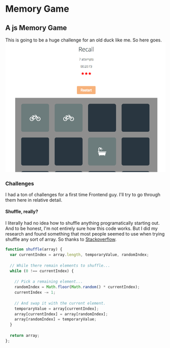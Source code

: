 # Memory Game

## A js Memory Game
This is going to be a huge challenge for an old duck like me. So here goes. 
![game example](https://github.com/cypherjones/Recall/blob/master/img/example001.png)

### Challenges
I had a ton of challenges for a first time Frontend guy. I'll try to go through them here in relative detail.

#### Shuffle, really?
I literally had no idea how to shuffle anything programatically starting out. And to be honest, I'm not entirely sure how this code works. But I did my research and found something that most people seemed to use when trying shuffle any sort of array. So thanks to [Stackoverflow](https://stackoverflow.com/questions/6274339/how-can-i-shuffle-an-array).

```javascript
function shuffle(array) {
  var currentIndex = array.length, temporaryValue, randomIndex;

  // While there remain elements to shuffle...
  while (0 !== currentIndex) {

    // Pick a remaining element...
    randomIndex = Math.floor(Math.random() * currentIndex);
    currentIndex -= 1;

    // And swap it with the current element.
    temporaryValue = array[currentIndex];
    array[currentIndex] = array[randomIndex];
    array[randomIndex] = temporaryValue;
  }

  return array;
};
```